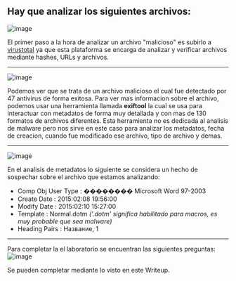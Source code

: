 ## Hay que analizar los siguientes archivos:

![image](https://github.com/user-attachments/assets/8dc23c1c-7968-4273-8f2b-d3f62130abca)

El primer paso a la hora de analizar un archivo "malicioso" es subirlo a [virustotal](https://www.virustotal.com/gui/home/upload) ya que esta plataforma se encarga de analizar y verificar archivos mediante hashes, URLs y archivos.

---
![image](https://github.com/user-attachments/assets/ca40c527-55d8-4fcf-82dc-6dc7d909732d)

Podemos ver que se trata de un archivo malicioso el cual fue detectado por 47 antivirus de forma exitosa. Para ver mas informacion sobre el archivo, podemos usar una herramienta llamada **exiftool** la cual se usa para interactuar con metadatos de forma muy detallada y con mas de 130 formatos de archivos diferentes. Esta herramienta no es dedicada al analisis de malware pero nos sirve en este caso para analizar los metadatos, fecha de creacion, cuando fue modificado ese archivo, tipo de archivo y demas.

---

![image](https://github.com/user-attachments/assets/bca72d59-66ac-4b07-a867-e5b506fabecc)

En el analisis de metadatos lo siguiente se considera un hecho de sospechar sobre el archivo que estamos analizando:

- Comp Obj User Type              : �������� Microsoft Word 97-2003
- Create Date                     : 2015:02:08 19:56:00
- Modify Date                     : 2015:02:10 15:27:00
- Template                        : Normal.dotm *('.dotm' significa habilitado para macros, es muy probable que sea malware)*
- Heading Pairs                   : Название, 1

---

Para completar la el laboratorio se encuentran las siguientes preguntas:
![image](https://github.com/user-attachments/assets/5fc720fd-0251-4e62-888f-9942853a6a7e)

Se pueden completar mediante lo visto en este Writeup.
